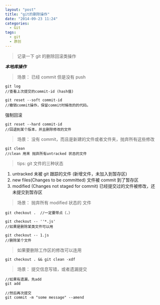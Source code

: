 ```yaml
---
layout: "post"
title: "git的删除操作"
date: "2014-09-23 11:24"
categories:
  - Git
tags:
  - git
  - 原创
---
```


> 记录一下 git 的删除回滚类操作

**_本地库操作_**

> 场景： 已经 commit 但是没有 push

```
git log
//查看上次提交的commit-id (hash值)

git reset --soft commit-id
//撤销commit操作，保留commit时候改的的代码。
```

强制回滚

```
git reset --hard commit-id
//回退到某个版本，并且删除修改的文件
```

> 场景： 没有 commit，而且是新建的文件或者文件夹，抛弃所有这些修改

```
git clean
//clean 用来 抛弃所有untracked 状态的文件
```

> tips: git 文件的三种状态

1.  untracked 未被 git 跟踪的文件 (新增文件，未加入到暂存区)
2.  new files(Changes to be committed) 文件被 commit 到了暂存区
3.  modified (Changes not staged for commit) 已经提交过的文件被修改，还未提交到暂存区

> 场景： 抛弃所有 modified 状态的 文件

```
git checkout .  //一定要带点（.）

git checkout -- ''*.js'
//如果是删除某类文件可以用

git checkout -- 1.js
//删除某个文件
```

> 如果要删除工作区的修改可以连用

`git checkout . && git clean -xdf`

> 场景： 提交信息写错，或者遗漏提交

```
//如果有遗漏，先add
git add

//然后再次提交
git commit -m "some message" --amend
```
